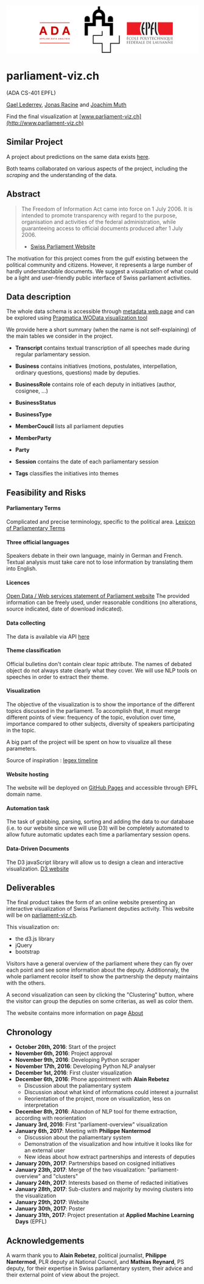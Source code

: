 ![Logo](logo/logo_high_res.png)

# parliament-viz.ch
(ADA CS-401 EPFL)

[Gael Lederrey](https://github.com/glederrey), [Jonas Racine](https://github.com/jonasracine) and [Joachim Muth](https://github.com/jmuth)

Find the final visualization at [www.parliament-viz.ch](http://www.parliament-viz.ch)

## Similar Project

A project about predictions on the same data exists [here](https://github.com/thom056/ada-parliament-ML). 

Both teams collaborated on various aspects of the project, including the *scraping* and the understanding of the data.

## Abstract

> The Freedom of Information Act came into force on 1 July 2006. It is intended to promote transparency with 
> regard to the purpose, organisation and activities of the federal administration, while guaranteeing access to 
> official documents produced after 1 July 2006.
>- [Swiss Parliament Website](https://www.parlament.ch/en/services/freedom-of-information-act)

The motivation for this project comes from the gulf existing between the political community and citizens. However, it represents a large number of hardly understandable documents. We suggest a visualization of what could be a light and user-friendly public interface of Swiss parliament activities.

## Data description
The whole data schema is accessible through [metadata web page](https://ws.parlament.ch/odata.svc/$metadata) and can be explored using [Pragmatica WOData visualization tool](https://pragmatiqa.com/xodata/)

We provide here a short summary (when the name is not self-explaining) of the main tables we consider in the project.

* **Transcript** contains textual transcription of all speeches made during regular parlamentary session.

* **Business** contains initiatives (motions, postulates, interpellation, ordinary questions, questions) made by deputies.

* **BusinessRole** contains role of each deputy in initiatives (author, cosignee, ...)

* **BusinessStatus**

* **BusinessType**

* **MemberCoucil** lists all parliament deputies

* **MemberParty**

* **Party**

* **Session** contains the date of each parliamentary session

* **Tags** classifies the initiatives into themes


## Feasibility and Risks

#### Parliamentary Terms
Complicated and precise terminology, specific to the political area.
[Lexicon of Parliamentary Terms](https://www.parlament.ch/en/über-das-parlament/parlamentswörterbuch)

#### Three official languages
Speakers debate in their own language, mainly in German and French. Textual analysis must take care not to lose information
by translating them into English.

#### Licences
[Open Data / Web services statement of Parliament website](https://www.parlament.ch/en/services/open-data-webservices)
The provided information can be freely used, under reasonable conditions (no alterations, source indicated, 
date of download indicated).

#### Data collecting
The data is available via API [here](https://ws.parlament.ch/odata.svc/$metadata)

#### Theme classification
Official bulletins don't contain clear *topic* attribute. The names of debated object do not always state clearly what they cover.
We will use NLP tools on speeches in order to extract their theme.

#### Visualization
The objective of the visualization is to show the importance of the different topics discussed in the parliament. To accomplish that, it must merge different points of view: frequency of the topic, evolution over time, importance compared to other subjects, diversity of speakers participating in the topic.

A big part of the project will be spent on how to visualize all these parameters. 

Source of inspiration : [legex timeline](http://www.legex.org/timeline/index.html#legislation=all&chamber=all&party=all&committee=all&majority=all&gender=all&state=all&outcomes=all&topics=all&view=total&zoomed=false&graphbar=false&relative=false)

#### Website hosting
The website will be deployed on [GitHub Pages](https://pages.github.com) and accessible through EPFL domain name.

#### Automation task
The task of grabbing, parsing, sorting and adding the data to our database (i.e. to our website since we will use D3) will be completely automated to allow future automatic updates each time a parliamentary session opens.

#### Data-Driven Documents
The D3 javaScript library will allow us to design a clean and interactive visualization. [D3 website](https://d3js.org)





## Deliverables 

The final product takes the form of an online website presenting an interactive visualization of Swiss Parliament deputies activity. This website will be on [parliament-viz.ch](www.paliament-viz.ch). 

This visualization on:
* the d3.js library
* jQuery
* bootstrap

Visitors have a general overview of the parliament where they can fly over each point and see some information about the deputy. Additionnaly, the whole parliament recolor itself to show the partnership the deputy maintains with the others.

A second visualization can seen by clicking the "Clustering" button, where the visitor can group the deputies on some criterias, as well as color them.

The website contains more information on page [About](http://www.parliament-viz.ch/#about)

## Chronology

  - **October 26th, 2016**: Start of the project
  - **November 6th, 2016**: Project approval
  - **November 9th, 2016**: Developing Python scraper
  - **November 17th, 2016**: Developing Python NLP analyser
  - **December 1st, 2016**: First cluster visualization
  - **December 6th, 2016**: Phone appointment with **Alain Rebetez**
    - Discussion about the paliamentary system
    - Discussion about what kind of informations could interest a journalist 
    - Reorientation of the project, more on visualization, less on interpretation
  - **December 8th, 2016**: Abandon of NLP tool for theme extraction, according with reorientation
  - **January 3rd, 2016**: First "parliament-overview" visualization
  - **January 6th, 2017**: Meeting with **Philippe Nantermod**
    - Discussion about the paliamentary system
    - Demonstration of the visualization and how intuitive it looks like for an external user
    - New ideas about how extract partnerships and interests of deputies
  - **January 20th, 2017**: Partnerships based on cosigned initiatives
  - **January 23th, 2017**: Merge of the two visualization: "parliament-overview" and "clusters"
  - **January 24th, 2017**: Interests based on theme of redacted initiatives
  - **January 28th, 2017**: Sub-clusters and majority by moving clusters into the visualization
  - **January 29th, 2017**: Website
  - **January 30th, 2017**: Poster
  - **January 31th, 2017**: Project presentation at **Applied Machine Learning Days** (EPFL)

## Acknowledgements
A warm thank you to **Alain Rebetez**, political journalist, **Philippe Nantermod**, PLR deputy at National Council, and **Mathias Reynard**, PS deputy, for their expertise in Swiss parliamentary system, their advice and their external point of view about the project.


